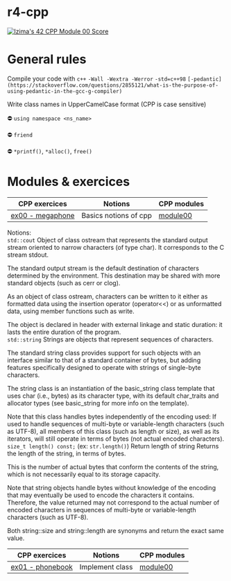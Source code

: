 # r4-cpp

[![lzima's 42 CPP Module 00 Score](https://badge42.vercel.app/api/v2/cl1nk4f8f004009lb75fyii0c/project/2774883)](https://github.com/JaeSeoKim/badge42)

# General rules

Compile your code with `c++` `-Wall -Wextra -Werror` `-std=c++98` `[-pedantic](https://stackoverflow.com/questions/2855121/what-is-the-purpose-of-using-pedantic-in-the-gcc-g-compiler)`

Write class names in UpperCamelCase format (CPP is case sensitive)

⛔️ `using namespace <ns_name>`

⛔️ `friend`

⛔️ `*printf()`, `*alloc()`, `free()`

# Modules & exercices

| CPP exercices |     Notions    | CPP modules
|----------|----------|----------|
| [ex00 - megaphone](https://github.com/Elwoll/r4-cpp/tree/main/module_00/ex00) | Basics notions of cpp  | [module00](https://github.com/Elwoll/r4-cpp/tree/main/module_00) |

Notions: 
</br>
`std::cout` Object of class ostream that represents the standard output stream oriented to narrow characters (of type char). It corresponds to the C stream stdout.

The standard output stream is the default destination of characters determined by the environment. This destination may be shared with more standard objects (such as cerr or clog).

As an object of class ostream, characters can be written to it either as formatted data using the insertion operator (operator<<) or as unformatted data, using member functions such as write.

The object is declared in header <iostream> with external linkage and static duration: it lasts the entire duration of the program.
</br>
`std::string` Strings are objects that represent sequences of characters.

The standard string class provides support for such objects with an interface similar to that of a standard container of bytes, but adding features specifically designed to operate with strings of single-byte characters.

The string class is an instantiation of the basic_string class template that uses char (i.e., bytes) as its character type, with its default char_traits and allocator types (see basic_string for more info on the template).

Note that this class handles bytes independently of the encoding used: If used to handle sequences of multi-byte or variable-length characters (such as UTF-8), all members of this class (such as length or size), as well as its iterators, will still operate in terms of bytes (not actual encoded characters).
</br>
`size_t length() const;` (ex: `str.length()`) Return length of string
Returns the length of the string, in terms of bytes.

This is the number of actual bytes that conform the contents of the string, which is not necessarily equal to its storage capacity.

Note that string objects handle bytes without knowledge of the encoding that may eventually be used to encode the characters it contains. Therefore, the value returned may not correspond to the actual number of encoded characters in sequences of multi-byte or variable-length characters (such as UTF-8).

Both string::size and string::length are synonyms and return the exact same value.
</br>

| CPP exercices |     Notions    | CPP modules
|----------|----------|----------|
| [ex01 - phonebook](https://github.com/Elwoll/r4-cpp/tree/main/module_00/ex01) | Implement class | [module00](https://github.com/Elwoll/r4-cpp/tree/main/module_00) |



